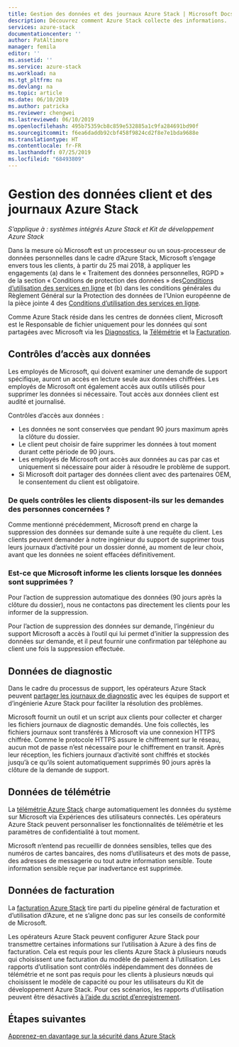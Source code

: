 ```yaml
---
title: Gestion des données et des journaux Azure Stack | Microsoft Docs
description: Découvrez comment Azure Stack collecte des informations.
services: azure-stack
documentationcenter: ''
author: PatAltimore
manager: femila
editor: ''
ms.assetid: ''
ms.service: azure-stack
ms.workload: na
ms.tgt_pltfrm: na
ms.devlang: na
ms.topic: article
ms.date: 06/10/2019
ms.author: patricka
ms.reviewer: chengwei
ms.lastreviewed: 06/10/2019
ms.openlocfilehash: 495b75359cb8c859e532885a1c9fa284691bd90f
ms.sourcegitcommit: f6ea6daddb92cbf458f9824cd2f8e7e1bda9688e
ms.translationtype: HT
ms.contentlocale: fr-FR
ms.lasthandoff: 07/25/2019
ms.locfileid: "68493809"
---
```

# <a name="azure-stack-log-and-customer-data-handling"></a>Gestion des données client et des journaux Azure Stack 
*S’applique à : systèmes intégrés Azure Stack et Kit de développement Azure Stack*  

Dans la mesure où Microsoft est un processeur ou un sous-processeur de données personnelles dans le cadre d’Azure Stack, Microsoft s’engage envers tous les clients, à partir du 25 mai 2018, à appliquer les engagements (a) dans le « Traitement des données personnelles, RGPD » de la section « Conditions de protection des données » des[Conditions d’utilisation des services en ligne](http://www.microsoftvolumelicensing.com/DocumentSearch.aspx?Mode=3&DocumentTypeId=31) et (b) dans les conditions générales du Règlement Général sur la Protection des données de l’Union européenne de la pièce jointe 4 des [Conditions d’utilisation des services en ligne](http://www.microsoftvolumelicensing.com/DocumentSearch.aspx?Mode=3&DocumentTypeId=31). 

Comme Azure Stack réside dans les centres de données client, Microsoft est le Responsable de fichier uniquement pour les données qui sont partagées avec Microsoft via les [Diagnostics](azure-stack-configure-on-demand-diagnostic-log-collection.md#using-pep), la [Télémétrie](azure-stack-telemetry.md) et la [Facturation](azure-stack-usage-reporting.md).  

## <a name="data-access-controls"></a>Contrôles d’accès aux données 
Les employés de Microsoft, qui doivent examiner une demande de support spécifique, auront un accès en lecture seule aux données chiffrées. Les employés de Microsoft ont également accès aux outils utilisés pour supprimer les données si nécessaire. Tout accès aux données client est audité et journalisé.  

Contrôles d’accès aux données :
- Les données ne sont conservées que pendant 90 jours maximum après la clôture du dossier.
- Le client peut choisir de faire supprimer les données à tout moment durant cette période de 90 jours.
- Les employés de Microsoft ont accès aux données au cas par cas et uniquement si nécessaire pour aider à résoudre le problème de support. 
- Si Microsoft doit partager des données client avec des partenaires OEM, le consentement du client est obligatoire.  

### <a name="what-data-subject-requests-dsr-controls-do-customers-have"></a>De quels contrôles les clients disposent-ils sur les demandes des personnes concernées ?
Comme mentionné précédemment, Microsoft prend en charge la suppression des données sur demande suite à une requête du client. Les clients peuvent demander à notre ingénieur du support de supprimer tous leurs journaux d’activité pour un dossier donné, au moment de leur choix, avant que les données ne soient effacées définitivement.  

### <a name="does-microsoft-notify-customers-when-the-data-is-deleted"></a>Est-ce que Microsoft informe les clients lorsque les données sont supprimées ?
Pour l’action de suppression automatique des données (90 jours après la clôture du dossier), nous ne contactons pas directement les clients pour les informer de la suppression. 

Pour l’action de suppression des données sur demande, l’ingénieur du support Microsoft a accès à l’outil qui lui permet d’initier la suppression des données sur demande, et il peut fournir une confirmation par téléphone au client une fois la suppression effectuée.

## <a name="diagnostic-data"></a>Données de diagnostic
Dans le cadre du processus de support, les opérateurs Azure Stack peuvent [partager les journaux de diagnostic](azure-stack-configure-on-demand-diagnostic-log-collection.md#using-pep) avec les équipes de support et d’ingénierie Azure Stack pour faciliter la résolution des problèmes.

Microsoft fournit un outil et un script aux clients pour collecter et charger les fichiers journaux de diagnostic demandés. Une fois collectés, les fichiers journaux sont transférés à Microsoft via une connexion HTTPS chiffrée. Comme le protocole HTTPS assure le chiffrement sur le réseau, aucun mot de passe n’est nécessaire pour le chiffrement en transit. Après leur réception, les fichiers journaux d’activité sont chiffrés et stockés jusqu’à ce qu’ils soient automatiquement supprimés 90 jours après la clôture de la demande de support.

## <a name="telemetry-data"></a>Données de télémétrie
La [télémétrie Azure Stack](azure-stack-telemetry.md) charge automatiquement les données du système sur Microsoft via Expériences des utilisateurs connectés. Les opérateurs Azure Stack peuvent personnaliser les fonctionnalités de télémétrie et les paramètres de confidentialité à tout moment.

Microsoft n’entend pas recueillir de données sensibles, telles que des numéros de cartes bancaires, des noms d’utilisateurs et des mots de passe, des adresses de messagerie ou tout autre information sensible. Toute information sensible reçue par inadvertance est supprimée. 

## <a name="billing-data"></a>Données de facturation
La [facturation Azure Stack](azure-stack-usage-reporting.md) tire parti du pipeline général de facturation et d’utilisation d’Azure, et ne s’aligne donc pas sur les conseils de conformité de Microsoft.

Les opérateurs Azure Stack peuvent configurer Azure Stack pour transmettre certaines informations sur l’utilisation à Azure à des fins de facturation. Cela est requis pour les clients Azure Stack à plusieurs nœuds qui choisissent une facturation du modèle de paiement à l’utilisation. Les rapports d’utilisation sont contrôlés indépendamment des données de télémétrie et ne sont pas requis pour les clients à plusieurs nœuds qui choisissent le modèle de capacité ou pour les utilisateurs du Kit de développement Azure Stack. Pour ces scénarios, les rapports d’utilisation peuvent être désactivés [à l’aide du script d’enregistrement](azure-stack-usage-reporting.md).


## <a name="next-steps"></a>Étapes suivantes 
[Apprenez-en davantage sur la sécurité dans Azure Stack](azure-stack-security-foundations.md) 

